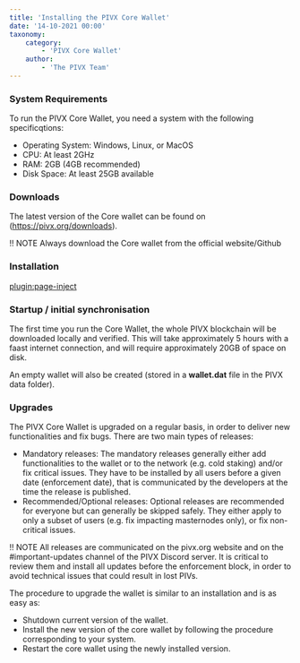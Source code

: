 ```yaml
---
title: 'Installing the PIVX Core Wallet'
date: '14-10-2021 00:00'
taxonomy:
    category:
        - 'PIVX Core Wallet'
    author:
        - 'The PIVX Team'
---
```


### System Requirements

To run the PIVX Core Wallet, you need a system with the following specificqtions:
* Operating System: Windows, Linux, or MacOS
* CPU: At least 2GHz
* RAM: 2GB (4GB recommended)
* Disk Space: At least 25GB available

### Downloads

The latest version of the Core wallet can be found on (https://pivx.org/downloads).

!! NOTE Always download the Core wallet from the official website/Github

### Installation

[plugin:page-inject](/pivx-core-wallet/installing-the-pivx-core-wallet/install-tabs)

### Startup / initial synchronisation

The first time you run the Core Wallet, the whole PIVX blockchain will be downloaded locally and verified. This will take approximately 5 hours with a faast internet connection, and will require approximately 20GB of space on disk.

An empty wallet will also be created (stored in a **wallet.dat** file in the PIVX data folder).

### Upgrades

The PIVX Core Wallet is upgraded on a regular basis, in order to deliver new functionalities and fix bugs. There are two main types of releases:
* Mandatory releases: The mandatory releases generally either add functionalities to the wallet or to the network (e.g. cold staking) and/or fix critical issues. They have to be installed by all users before a given date (enforcement date), that is communicated by the developers at the time the release is published.
* Recommended/Optional releases: Optional releases are recommended for everyone but can generally be skipped safely. They either apply to only a subset of users (e.g. fix impacting masternodes only), or fix non-critical issues.

!! NOTE All releases are communicated on the pivx.org website and on the #important-updates channel of the PIVX Discord server. It is critical to review them and install all updates before the enforcement block, in order to avoid technical issues that could result in lost PIVs.

The procedure to upgrade the wallet is similar to an installation and is as easy as:
* Shutdown current version of the wallet.
* Install the new version of the core wallet by following the procedure corresponding to your system.
* Restart the core wallet using the newly installed version.



